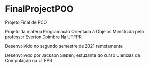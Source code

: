 # FinalProjectPOO
 Projeto Final de POO

 Projeto da matéria Programação Orientada à Objetos
 Ministrada pelo professor Everton Coimbra
 Na UTFPR

 Desenvolvido no segundo semestre de 2021 remotamente


 Desenvolvido por Jackson Sieben, estudante do curso Ciências da Computação na UTFPR
